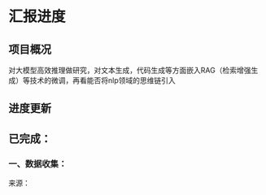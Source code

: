 # 汇报进度

## 项目概况

 对大模型高效推理做研究，对文本生成，代码生成等方面嵌入RAG（检索增强生成）等技术的微调，再看能否将nlp领域的思维链引入

## 进度更新

##  已完成：
### 一、数据收集：

来源：
